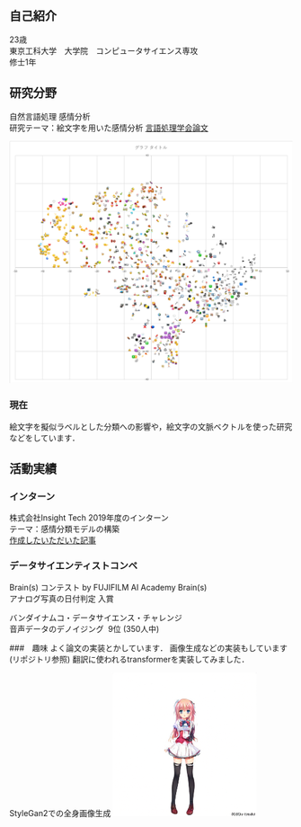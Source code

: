 ## 自己紹介

23歳 \
東京工科大学　大学院　コンピュータサイエンス専攻 \
修士1年

## 研究分野
自然言語処理 感情分析 \
研究テーマ：絵文字を用いた感情分析
[言語処理学会論文](https://www.anlp.jp/proceedings/annual_meeting/2019/pdf_dir/B3-1.pdf)

![絵文字マップ](https://github.com/syuuuuukun/portfolio/blob/master/imgs/emo_tsne_876words.png)
### 現在
絵文字を擬似ラベルとした分類への影響や，絵文字の文脈ベクトルを使った研究などをしています．

## 活動実績
### インターン
株式会社Insight Tech 2019年度のインターン \
テーマ：感情分類モデルの構築 \
[作成したいただいた記事](http://lab.insight-tech.co.jp/articles/154/)

### データサイエンティストコンペ
Brain(s) コンテスト by FUJIFILM AI Academy Brain(s) \
アナログ写真の日付判定 入賞

バンダイナムコ・データサイエンス・チャレンジ  \
音声データのデノイジング  9位 (350人中)

###　趣味
よく論文の実装とかしています．
画像生成などの実装もしています(リポジトリ参照)
翻訳に使われるtransformerを実装してみました．

StyleGan2での全身画像生成
![生成画像](https://github.com/syuuuuukun/portfolio/blob/master/imgs/pink.png)












